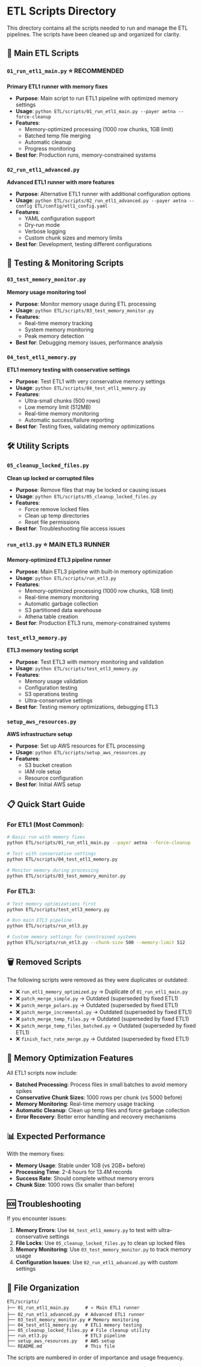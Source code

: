 # ETL Scripts Directory

This directory contains all the scripts needed to run and manage the ETL pipelines. The scripts have been cleaned up and organized for clarity.

## 🚀 Main ETL Scripts

### `01_run_etl1_main.py` ⭐ **RECOMMENDED**
**Primary ETL1 runner with memory fixes**
- **Purpose**: Main script to run ETL1 pipeline with optimized memory settings
- **Usage**: `python ETL/scripts/01_run_etl1_main.py --payer aetna --force-cleanup`
- **Features**: 
  - Memory-optimized processing (1000 row chunks, 1GB limit)
  - Batched temp file merging
  - Automatic cleanup
  - Progress monitoring
- **Best for**: Production runs, memory-constrained systems

### `02_run_etl1_advanced.py`
**Advanced ETL1 runner with more features**
- **Purpose**: Alternative ETL1 runner with additional configuration options
- **Usage**: `python ETL/scripts/02_run_etl1_advanced.py --payer aetna --config ETL/config/etl1_config.yaml`
- **Features**:
  - YAML configuration support
  - Dry-run mode
  - Verbose logging
  - Custom chunk sizes and memory limits
- **Best for**: Development, testing different configurations

## 🧪 Testing & Monitoring Scripts

### `03_test_memory_monitor.py`
**Memory usage monitoring tool**
- **Purpose**: Monitor memory usage during ETL processing
- **Usage**: `python ETL/scripts/03_test_memory_monitor.py`
- **Features**:
  - Real-time memory tracking
  - System memory monitoring
  - Peak memory detection
- **Best for**: Debugging memory issues, performance analysis

### `04_test_etl1_memory.py`
**ETL1 memory testing with conservative settings**
- **Purpose**: Test ETL1 with very conservative memory settings
- **Usage**: `python ETL/scripts/04_test_etl1_memory.py`
- **Features**:
  - Ultra-small chunks (500 rows)
  - Low memory limit (512MB)
  - Real-time memory monitoring
  - Automatic success/failure reporting
- **Best for**: Testing fixes, validating memory optimizations

## 🛠️ Utility Scripts

### `05_cleanup_locked_files.py`
**Clean up locked or corrupted files**
- **Purpose**: Remove files that may be locked or causing issues
- **Usage**: `python ETL/scripts/05_cleanup_locked_files.py`
- **Features**:
  - Force remove locked files
  - Clean up temp directories
  - Reset file permissions
- **Best for**: Troubleshooting file access issues

### `run_etl3.py` ⭐ **MAIN ETL3 RUNNER**
**Memory-optimized ETL3 pipeline runner**
- **Purpose**: Main ETL3 pipeline with built-in memory optimization
- **Usage**: `python ETL/scripts/run_etl3.py`
- **Features**:
  - Memory-optimized processing (1000 row chunks, 1GB limit)
  - Real-time memory monitoring
  - Automatic garbage collection
  - S3 partitioned data warehouse
  - Athena table creation
- **Best for**: Production ETL3 runs, memory-constrained systems

### `test_etl3_memory.py`
**ETL3 memory testing script**
- **Purpose**: Test ETL3 with memory monitoring and validation
- **Usage**: `python ETL/scripts/test_etl3_memory.py`
- **Features**:
  - Memory usage validation
  - Configuration testing
  - S3 operations testing
  - Ultra-conservative settings
- **Best for**: Testing memory optimizations, debugging ETL3

### `setup_aws_resources.py`
**AWS infrastructure setup**
- **Purpose**: Set up AWS resources for ETL processing
- **Usage**: `python ETL/scripts/setup_aws_resources.py`
- **Features**:
  - S3 bucket creation
  - IAM role setup
  - Resource configuration
- **Best for**: Initial AWS setup

## 📋 Quick Start Guide

### For ETL1 (Most Common):
```bash
# Basic run with memory fixes
python ETL/scripts/01_run_etl1_main.py --payer aetna --force-cleanup

# Test with conservative settings
python ETL/scripts/04_test_etl1_memory.py

# Monitor memory during processing
python ETL/scripts/03_test_memory_monitor.py
```

### For ETL3:
```bash
# Test memory optimizations first
python ETL/scripts/test_etl3_memory.py

# Run main ETL3 pipeline
python ETL/scripts/run_etl3.py

# Custom memory settings for constrained systems
python ETL/scripts/run_etl3.py --chunk-size 500 --memory-limit 512
```

## 🗑️ Removed Scripts

The following scripts were removed as they were duplicates or outdated:

- ❌ `run_etl1_memory_optimized.py` → Duplicate of `01_run_etl1_main.py`
- ❌ `patch_merge_simple.py` → Outdated (superseded by fixed ETL1)
- ❌ `patch_merge_polars.py` → Outdated (superseded by fixed ETL1)
- ❌ `patch_merge_incremental.py` → Outdated (superseded by fixed ETL1)
- ❌ `patch_merge_temp_files.py` → Outdated (superseded by fixed ETL1)
- ❌ `patch_merge_temp_files_batched.py` → Outdated (superseded by fixed ETL1)
- ❌ `finish_fact_rate_merge.py` → Outdated (superseded by fixed ETL1)

## 🔧 Memory Optimization Features

All ETL1 scripts now include:
- **Batched Processing**: Process files in small batches to avoid memory spikes
- **Conservative Chunk Sizes**: 1000 rows per chunk (vs 5000 before)
- **Memory Monitoring**: Real-time memory usage tracking
- **Automatic Cleanup**: Clean up temp files and force garbage collection
- **Error Recovery**: Better error handling and recovery mechanisms

## 📊 Expected Performance

With the memory fixes:
- **Memory Usage**: Stable under 1GB (vs 2GB+ before)
- **Processing Time**: 2-4 hours for 13.4M records
- **Success Rate**: Should complete without memory errors
- **Chunk Size**: 1000 rows (5x smaller than before)

## 🆘 Troubleshooting

If you encounter issues:

1. **Memory Errors**: Use `04_test_etl1_memory.py` to test with ultra-conservative settings
2. **File Locks**: Use `05_cleanup_locked_files.py` to clean up locked files
3. **Memory Monitoring**: Use `03_test_memory_monitor.py` to track memory usage
4. **Configuration Issues**: Use `02_run_etl1_advanced.py` with custom settings

## 📁 File Organization

```
ETL/scripts/
├── 01_run_etl1_main.py      # ⭐ Main ETL1 runner
├── 02_run_etl1_advanced.py  # Advanced ETL1 runner
├── 03_test_memory_monitor.py # Memory monitoring
├── 04_test_etl1_memory.py   # ETL1 memory testing
├── 05_cleanup_locked_files.py # File cleanup utility
├── run_etl3.py              # ETL3 pipeline
├── setup_aws_resources.py   # AWS setup
└── README.md                # This file
```

The scripts are numbered in order of importance and usage frequency.

